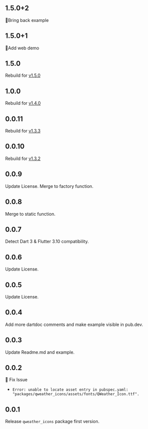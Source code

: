 ## 1.5.0+2

📖Bring back example

## 1.5.0+1

📖Add web demo

## 1.5.0

Rebuild for [v1.5.0](https://github.com/qwd/Icons/releases/tag/v1.5.0)

## 1.0.0

Rebuild for [v1.4.0](https://github.com/qwd/Icons/releases/tag/v1.4.0)

## 0.0.11

Rebuild for [v1.3.3](https://github.com/qwd/Icons/releases/tag/v1.3.3)

## 0.0.10

Rebuild for [v1.3.2](https://github.com/qwd/Icons/releases/tag/v1.3.2)

## 0.0.9

Update License.
Merge to factory function.

## 0.0.8

Merge to static function.

## 0.0.7

Detect Dart 3 & Flutter 3.10 compatibility.

## 0.0.6

Update License.

## 0.0.5

Update License.

## 0.0.4

Add more dartdoc comments and make example visible in pub.dev.

## 0.0.3

Update Readme.md and example.

## 0.0.2

🔧 Fix Issue

- `Error: unable to locate asset entry in pubspec.yaml: "packages/qweather_icons/assets/fonts/QWeather_Icon.ttf".`

## 0.0.1

Release `qweather_icons` package first version.

